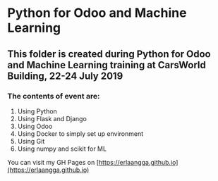 # Python for Odoo and Machine Learning

## This folder is created during Python for Odoo and Machine Learning training at CarsWorld Building, 22-24 July 2019

### The contents of event are:
1. Using Python
2. Using Flask and Django
3. Using Odoo
4. Using Docker to simply set up environment
5. Using Git
6. Using numpy and scikit for ML

You can visit my GH Pages on [https://erlaangga.github.io](https://erlaangga.github.io)
